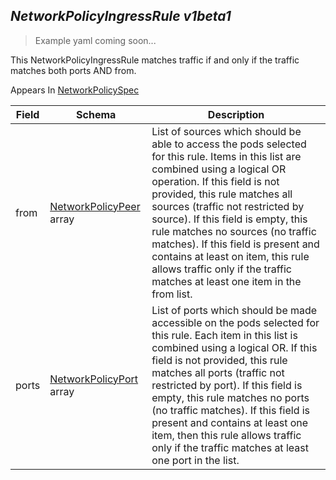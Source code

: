 ## *NetworkPolicyIngressRule v1beta1*

> Example yaml coming soon...



This NetworkPolicyIngressRule matches traffic if and only if the traffic matches both ports AND from.

<aside class="notice">
Appears In  <a href="#networkpolicyspec-v1beta1">NetworkPolicySpec</a> </aside>

Field        | Schema     | Description
------------ | ---------- | -----------
from | [NetworkPolicyPeer](#networkpolicypeer-v1beta1) array | List of sources which should be able to access the pods selected for this rule. Items in this list are combined using a logical OR operation. If this field is not provided, this rule matches all sources (traffic not restricted by source). If this field is empty, this rule matches no sources (no traffic matches). If this field is present and contains at least on item, this rule allows traffic only if the traffic matches at least one item in the from list.
ports | [NetworkPolicyPort](#networkpolicyport-v1beta1) array | List of ports which should be made accessible on the pods selected for this rule. Each item in this list is combined using a logical OR. If this field is not provided, this rule matches all ports (traffic not restricted by port). If this field is empty, this rule matches no ports (no traffic matches). If this field is present and contains at least one item, then this rule allows traffic only if the traffic matches at least one port in the list.

